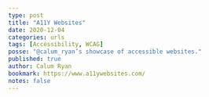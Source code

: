```yaml
---
type: post
title: "A11Y Websites"
date: 2020-12-04
categories: urls
tags: [Accessibility, WCAG]
posse: "@calum_ryan’s showcase of accessible websites."
published: true
author: Calum Ryan
bookmark: https://www.a11ywebsites.com/
notes: false
---
```

